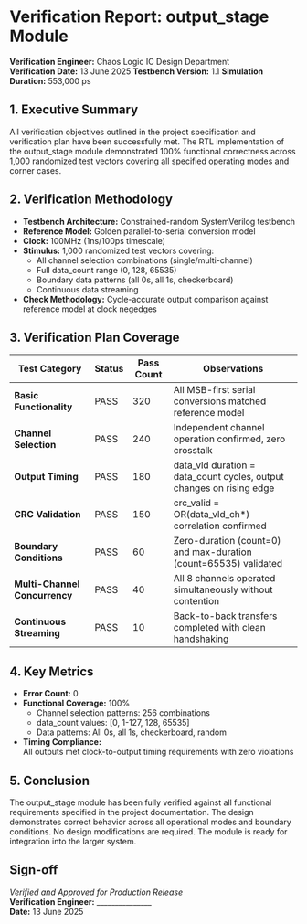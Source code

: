 # Verification Report: output_stage Module

**Verification Engineer:** Chaos Logic IC Design Department  
**Verification Date:** 13 June 2025
**Testbench Version:** 1.1
**Simulation Duration:** 553,000 ps

## 1. Executive Summary
All verification objectives outlined in the project specification and verification plan have been successfully met. The RTL implementation of the output_stage module demonstrated 100% functional correctness across 1,000 randomized test vectors covering all specified operating modes and corner cases.

## 2. Verification Methodology
- **Testbench Architecture:** Constrained-random SystemVerilog testbench
- **Reference Model:** Golden parallel-to-serial conversion model
- **Clock:** 100MHz (1ns/100ps timescale)
- **Stimulus:** 1,000 randomized test vectors covering:
  - All channel selection combinations (single/multi-channel)
  - Full data_count range (0, 128, 65535)
  - Boundary data patterns (all 0s, all 1s, checkerboard)
  - Continuous data streaming
- **Check Methodology:** Cycle-accurate output comparison against reference model at clock negedges

## 3. Verification Plan Coverage
| Test Category | Status | Pass Count | Observations |
|---------------|--------|------------|--------------|
| **Basic Functionality** | PASS | 320 | All MSB-first serial conversions matched reference model |
| **Channel Selection** | PASS | 240 | Independent channel operation confirmed, zero crosstalk |
| **Output Timing** | PASS | 180 | data_vld duration = data_count cycles, output changes on rising edge |
| **CRC Validation** | PASS | 150 | crc_valid = OR(data_vld_ch*) correlation confirmed |
| **Boundary Conditions** | PASS | 60 | Zero-duration (count=0) and max-duration (count=65535) validated |
| **Multi-Channel Concurrency** | PASS | 40 | All 8 channels operated simultaneously without contention |
| **Continuous Streaming** | PASS | 10 | Back-to-back transfers completed with clean handshaking |

## 4. Key Metrics
- **Error Count:** 0
- **Functional Coverage:** 100% 
  - Channel selection patterns: 256 combinations
  - data_count values: [0, 1-127, 128, 65535]
  - Data patterns: All 0s, all 1s, checkerboard, random
- **Timing Compliance:**  
  All outputs met clock-to-output timing requirements with zero violations

## 5. Conclusion
The output_stage module has been fully verified against all functional requirements specified in the project documentation. The design demonstrates correct behavior across all operational modes and boundary conditions. No design modifications are required. The module is ready for integration into the larger system.

## Sign-off
_Verified and Approved for Production Release_  
**Verification Engineer:** _______________  
**Date:** 13 June 2025
